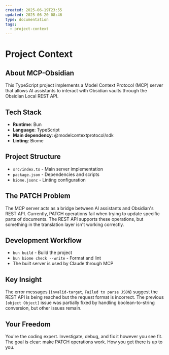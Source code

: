 ```yaml
---
created: 2025-06-19T23:55
updated: 2025-06-20 08:46
type: documentation
tags:
  - project-context
---
```

# Project Context

## About MCP-Obsidian
This TypeScript project implements a Model Context Protocol (MCP) server that allows AI assistants to interact with Obsidian vaults through the Obsidian Local REST API.

## Tech Stack
- **Runtime**: Bun
- **Language**: TypeScript  
- **Main dependency**: @modelcontextprotocol/sdk
- **Linting**: Biome

## Project Structure
- `src/index.ts` - Main server implementation
- `package.json` - Dependencies and scripts
- `biome.jsonc` - Linting configuration

## The PATCH Problem
The MCP server acts as a bridge between AI assistants and Obsidian's REST API. Currently, PATCH operations fail when trying to update specific parts of documents. The REST API supports these operations, but something in the translation layer isn't working correctly.

## Development Workflow
- `bun build` - Build the project
- `bun biome check --write` - Format and lint
- The built server is used by Claude through MCP

## Key Insight
The error messages (`invalid-target`, `Failed to parse JSON`) suggest the REST API is being reached but the request format is incorrect. The previous `[object Object]` issue was partially fixed by handling boolean-to-string conversion, but other issues remain.

## Your Freedom
You're the coding expert. Investigate, debug, and fix it however you see fit. The goal is clear: make PATCH operations work. How you get there is up to you.